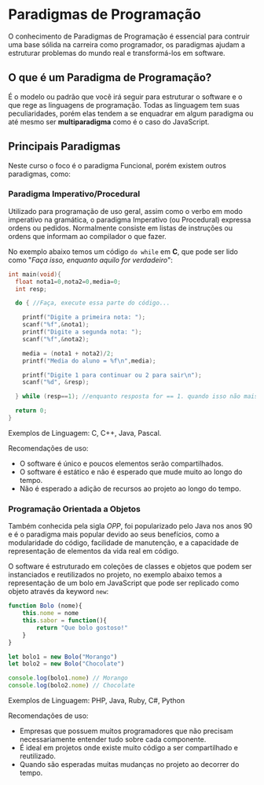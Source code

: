 # Paradigmas de Programação

O conhecimento de Paradigmas de Programação é essencial para contruir uma base sólida na carreira como programador, os paradigmas ajudam a estruturar problemas do mundo real e transformá-los em software.

## O que é um Paradigma de Programação?

É o modelo ou padrão que você irá seguir para estruturar o software e o que rege as linguagens de programação. Todas as linguagem tem suas peculiaridades, porém elas tendem a se enquadrar em algum paradigma ou até mesmo ser **multiparadigma** como é o caso do JavaScript.

## Principais Paradigmas

Neste curso o foco é o paradigma Funcional, porém existem outros paradigmas, como:

### Paradigma Imperativo/Procedural

Utilizado para programação de uso geral, assim como o verbo em modo imperativo na gramática, o paradigma Imperativo (ou Procedural) expressa ordens ou pedidos. Normalmente consiste em listas de instruções ou ordens que informam ao compilador o que fazer.

No exemplo abaixo temos um código `do while` em **C**, que pode ser lido como "*Faça isso, enquanto aquilo for verdadeiro*":

```c
int main(void){
  float nota1=0,nota2=0,media=0;
  int resp;

  do { //Faça, execute essa parte do código...

    printf("Digite a primeira nota: ");
    scanf("%f",&nota1);
    printf("Digite a segunda nota: ");
    scanf("%f",&nota2);

    media = (nota1 + nota2)/2;
    printf("Media do aluno = %f\n",media);

    printf("Digite 1 para continuar ou 2 para sair\n");
    scanf("%d", &resp);

  } while (resp==1); //enquanto resposta for == 1. quando isso não mais for verdade, o código é interrompido.

  return 0;
}
```

Exemplos de Linguagem: C, C++, Java, Pascal.

Recomendações de uso:

- O software é único e poucos elementos serão compartilhados.
- O software é estático e não é esperado que mude muito ao longo do tempo.
- Não é esperado a adição de recursos ao projeto ao longo do tempo.

### Programação Orientada a Objetos

Também conhecida pela sigla *OPP*, foi popularizado pelo Java nos anos 90 e é o paradigma mais popular devido ao seus benefícios, como a modularidade do código, facilidade de manutenção, e a capacidade de representação de elementos da vida real em código.

O software é estruturado em coleções de classes e objetos que podem ser instanciados e reutilizados no projeto, no exemplo abaixo temos a representação de um bolo em JavaScript que pode ser replicado como objeto através da keyword `new`:

```js
function Bolo (nome){
    this.nome = nome
    this.sabor = function(){
        return "Que bolo gostoso!"
    }
}

let bolo1 = new Bolo("Morango")
let bolo2 = new Bolo("Chocolate")

console.log(bolo1.nome) // Morango
console.log(bolo2.nome) // Chocolate
```

Exemplos de Linguagem: PHP, Java, Ruby, C#, Python

Recomendações de uso:

- Empresas que possuem muitos programadores que não precisam necessariamente entender tudo sobre cada componente.
- É ideal em projetos onde existe muito código a ser compartilhado e reutilizado.
- Quando são esperadas muitas mudanças no projeto ao decorrer do tempo.